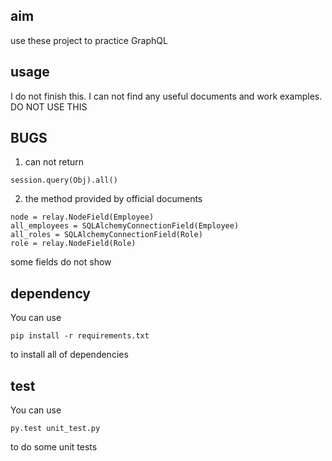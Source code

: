 ## aim
use these project to practice GraphQL

## usage
I do not finish this.
I can not find any useful documents and work examples.
DO NOT USE THIS

## BUGS
1. can not return
```
session.query(Obj).all()
```
2. the method provided by official documents
```
node = relay.NodeField(Employee)
all_employees = SQLAlchemyConnectionField(Employee)
all_roles = SQLAlchemyConnectionField(Role)
role = relay.NodeField(Role)
```
some fields do not show

## dependency
You can use
```
pip install -r requirements.txt
```
to install all of dependencies


## test
You can use
```
py.test unit_test.py
```
to do some unit tests
